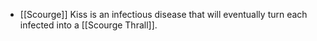 - [[Scourge]] Kiss is an infectious disease that will eventually turn each infected into a [[Scourge Thrall]].